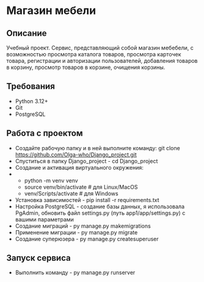 # Магазин мебели

## Описание
Учебный проект. Сервис, представляющий собой магазин мебебели, с возможностью просмотра каталога товаров, просмотра карточек товара, регистрации и авторизации пользователей, добавления товаров в корзину, просмотр товаров в корзине, очищения корзины.

## Требования
* Python 3.12+
* Git
* PostgreSQL
## Работа с проектом
* Создайте рабочую папку и в ней выполните команду: git clone https://github.com/Olga-who/Django_project.git
* Спуститься в папку Django_project - cd Django_project
* Создание  и активация виртуального окружения:
* * python -m venv venv
  * source venv/bin/activate  # для Linux/MacOS
  * venv/Scripts/activate     # для Windows
* Установка зависимостей - pip install -r requirements.txt
* Настройка PostgreSQL - создание базы данных, я использовала PgAdmin, обновить файл settings.py (путь app1/app/settings.py) с вашими параметрами
* Создание миграций - py manage.py makemigrations
* Применение миграции - py manage.py migrate
* Создание суперюзера - py manage.py createsuperuser
## Запуск сервиса 
* Выполнить команду - py manage.py runserver
